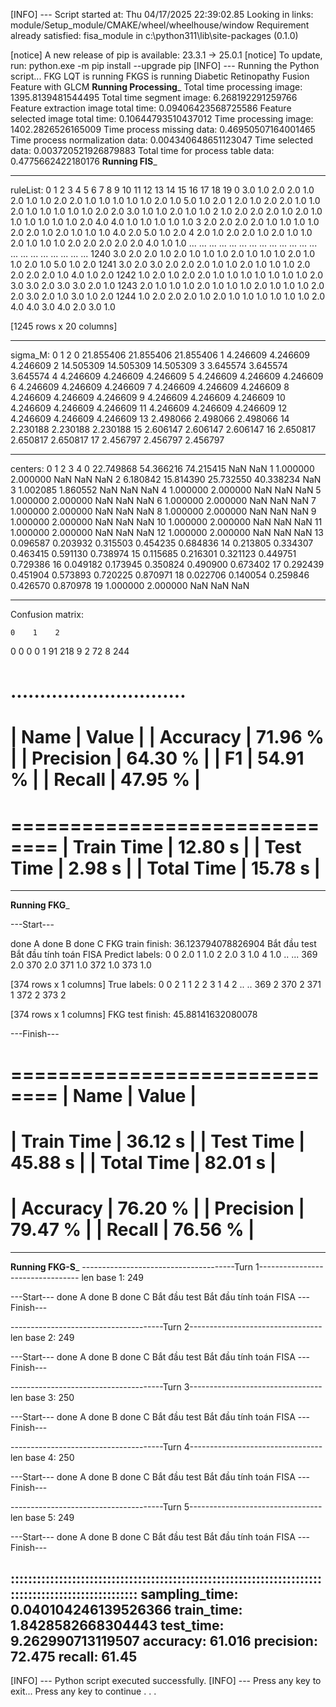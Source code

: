 [INFO] --- Script started at: Thu 04/17/2025 22:39:02.85
Looking in links: module/Setup_module/CMAKE/wheel/wheelhouse/window
Requirement already satisfied: fisa_module in c:\python311\lib\site-packages (0.1.0)

[notice] A new release of pip is available: 23.3.1 -> 25.0.1
[notice] To update, run: python.exe -m pip install --upgrade pip
[INFO] --- Running the Python script...
FKG LQT is running
FKGS is running
Diabetic Retinopathy Fusion Feature with GLCM
__________Running Processing___________
Total time processing image: 1395.8139481544495
Total time segment image: 6.268192291259766
Feature extraction image total time: 0.09406423568725586
Feature selected image total time: 0.10644793510437012
Time processing image: 1402.2826526165009
Time process missing data: 0.46950507164001465
Time process normalization data: 0.004340648651123047
Time selected data: 0.003720521926879883
Total time for process table data: 0.4775662422180176
__________Running FIS___________


****************************************************************************************************
ruleList:
        0    1    2    3    4    5    6    7    8    9    10   11   12   13   14   15   16   17   18   19
0     3.0  1.0  2.0  2.0  1.0  2.0  1.0  1.0  2.0  2.0  1.0  1.0  1.0  1.0  1.0  2.0  1.0  5.0  1.0  2.0
1     2.0  1.0  2.0  2.0  1.0  1.0  2.0  1.0  1.0  1.0  1.0  1.0  2.0  2.0  3.0  1.0  1.0  2.0  1.0  1.0
2     1.0  2.0  2.0  2.0  1.0  2.0  1.0  1.0  1.0  1.0  1.0  1.0  2.0  4.0  4.0  1.0  1.0  1.0  1.0  1.0
3     2.0  2.0  2.0  2.0  1.0  1.0  1.0  1.0  2.0  2.0  1.0  2.0  1.0  1.0  1.0  4.0  2.0  5.0  1.0  2.0
4     2.0  1.0  2.0  2.0  1.0  2.0  1.0  1.0  2.0  1.0  1.0  1.0  2.0  2.0  2.0  2.0  2.0  4.0  1.0  1.0
...   ...  ...  ...  ...  ...  ...  ...  ...  ...  ...  ...  ...  ...  ...  ...  ...  ...  ...  ...  ...
1240  3.0  2.0  2.0  1.0  2.0  1.0  1.0  1.0  2.0  1.0  1.0  1.0  2.0  1.0  1.0  2.0  1.0  5.0  1.0  2.0
1241  3.0  2.0  3.0  2.0  2.0  2.0  1.0  1.0  2.0  1.0  1.0  1.0  2.0  2.0  2.0  2.0  1.0  4.0  1.0  2.0
1242  1.0  2.0  1.0  2.0  2.0  1.0  1.0  1.0  1.0  1.0  1.0  1.0  2.0  3.0  3.0  2.0  3.0  3.0  2.0  1.0
1243  2.0  1.0  1.0  1.0  2.0  1.0  1.0  1.0  2.0  1.0  1.0  1.0  2.0  2.0  3.0  2.0  1.0  3.0  1.0  2.0
1244  1.0  2.0  2.0  2.0  1.0  2.0  1.0  1.0  1.0  1.0  1.0  1.0  2.0  4.0  4.0  3.0  4.0  2.0  3.0  1.0

[1245 rows x 20 columns]


****************************************************************************************************
sigma_M:
             0          1          2
0   21.855406  21.855406  21.855406
1    4.246609   4.246609   4.246609
2   14.505309  14.505309  14.505309
3    3.645574   3.645574   3.645574
4    4.246609   4.246609   4.246609
5    4.246609   4.246609   4.246609
6    4.246609   4.246609   4.246609
7    4.246609   4.246609   4.246609
8    4.246609   4.246609   4.246609
9    4.246609   4.246609   4.246609
10   4.246609   4.246609   4.246609
11   4.246609   4.246609   4.246609
12   4.246609   4.246609   4.246609
13   2.498066   2.498066   2.498066
14   2.230188   2.230188   2.230188
15   2.606147   2.606147   2.606147
16   2.650817   2.650817   2.650817
17   2.456797   2.456797   2.456797


****************************************************************************************************
centers:
             0          1          2          3         4
0   22.749868  54.366216  74.215415        NaN       NaN
1    1.000000   2.000000        NaN        NaN       NaN
2    6.180842  15.814390  25.732550  40.338234       NaN
3    1.002085   1.860552        NaN        NaN       NaN
4    1.000000   2.000000        NaN        NaN       NaN
5    1.000000   2.000000        NaN        NaN       NaN
6    1.000000   2.000000        NaN        NaN       NaN
7    1.000000   2.000000        NaN        NaN       NaN
8    1.000000   2.000000        NaN        NaN       NaN
9    1.000000   2.000000        NaN        NaN       NaN
10   1.000000   2.000000        NaN        NaN       NaN
11   1.000000   2.000000        NaN        NaN       NaN
12   1.000000   2.000000        NaN        NaN       NaN
13   0.096587   0.203932   0.315503   0.454235  0.684836
14   0.213805   0.334307   0.463415   0.591130  0.738974
15   0.115685   0.216301   0.321123   0.449751  0.729386
16   0.049182   0.173945   0.350824   0.490900  0.673402
17   0.292439   0.451904   0.573893   0.720225  0.870971
18   0.022706   0.140054   0.259846   0.426570  0.870978
19   1.000000   2.000000        NaN        NaN       NaN


****************************************************************************************************
Confusion matrix:

    0    1    2
0   0    0    0
1  91  218    9
2  72    8  244

..............................
==============================
| Name            |      Value |
| Accuracy        |      71.96 % |
| Precision       |      64.30 % |
| F1              |      54.91 % |
| Recall          |      47.95 % |
==============================
==============================
| Train Time      |      12.80 s |
| Test Time       |       2.98 s |
| Total Time      |      15.78 s |
==============================
--------------------------------
__________Running FKG___________

---Start---

done A
done B
done C
FKG train finish:  36.123794078826904
Bắt đầu test
Bắt đầu tính toán FISA
Predict labels:
        0
0    2.0
1    1.0
2    2.0
3    1.0
4    1.0
..   ...
369  2.0
370  2.0
371  1.0
372  1.0
373  1.0

[374 rows x 1 columns]
True labels:
      0
0    2
1    1
2    2
3    1
4    2
..  ..
369  2
370  2
371  1
372  2
373  2

[374 rows x 1 columns]
FKG test finish:  45.88141632080078

---Finish---

==============================
| Name            |      Value |
==============================
| Train Time      |      36.12 s |
| Test Time       |      45.88 s |
| Total Time      |      82.01 s |
==============================
| Accuracy        |      76.20 % |
| Precision       |      79.47 % |
| Recall          |      76.56 % |
==============================
--------------------------------
__________Running FKG-S___________
--------------------------------------Turn 1---------------------------------
len base 1: 249

---Start---
done A
done B
done C
Bắt đầu test
Bắt đầu tính toán FISA
---Finish---

--------------------------------------Turn 2---------------------------------
len base 2: 249

---Start---
done A
done B
done C
Bắt đầu test
Bắt đầu tính toán FISA
---Finish---

--------------------------------------Turn 3---------------------------------
len base 3: 250

---Start---
done A
done B
done C
Bắt đầu test
Bắt đầu tính toán FISA
---Finish---

--------------------------------------Turn 4---------------------------------
len base 4: 250

---Start---
done A
done B
done C
Bắt đầu test
Bắt đầu tính toán FISA
---Finish---

--------------------------------------Turn 5---------------------------------
len base 5: 249

---Start---
done A
done B
done C
Bắt đầu test
Bắt đầu tính toán FISA
---Finish---

::::::::::::::::::::::::::::::::::::::::::::::::::::::::::::::::::::::::::::::::::::::::::::::::::::
sampling_time: 0.040104246139526366
train_time: 1.8428582668304443
test_time: 9.262990713119507
accuracy: 61.016
precision: 72.475
recall: 61.45
----------------------------------------------------------------------------------------------------
[INFO] --- Python script executed successfully.
[INFO] --- Press any key to exit...
Press any key to continue . . .